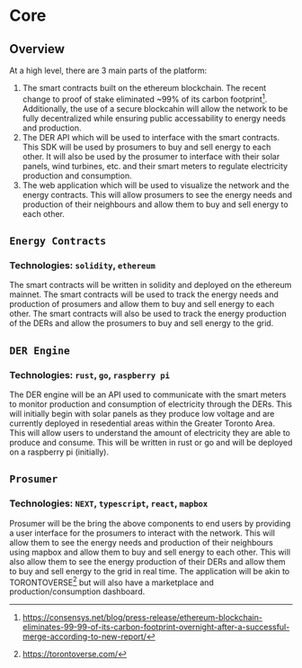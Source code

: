 # Core

## Overview
At a high level, there are 3 main parts of the platform:
1. The smart contracts built on the ethereum blockchain. The recent change to proof of stake eliminated ~99% of its carbon footprint[^1]. Additionally, the use of a secure blockcahin will allow the network to be fully decentralized while ensuring public accessability to energy needs and production.
2. The DER API which will be used to interface with the smart contracts. This SDK will be used by prosumers to buy and sell energy to each other. It will also be used by the prosumer to interface with their solar panels, wind turbines, etc. and their smart meters to regulate electricity production and consumption.
3. The web application which will be used to visualize the network and the energy contracts. This will allow prosumers to see the energy needs and production of their neighbours and allow them to buy and sell energy to each other.

## `Energy Contracts`
### Technologies: `solidity`, `ethereum`
The smart contracts will be written in solidity and deployed on the ethereum mainnet. The smart contracts will be used to track the energy needs and production of prosumers and allow them to buy and sell energy to each other. The smart contracts will also be used to track the energy production of the DERs and allow the prosumers to buy and sell energy to the grid.

## `DER Engine`
### Technologies: `rust`, `go`, `raspberry pi`
The DER engine will be an API used to communicate with the smart meters to monitor production and consumption of electricity through the DERs. This will initially begin with solar panels as they produce low voltage and are currently deployed in resedential areas within the Greater Toronto Area. This will allow users to understand the amount of electricity they are able to produce and consume. This will be written in rust or go and will be deployed on a raspberry pi (initially).

## `Prosumer`
### Technologies: `NEXT`, `typescript`, `react`, `mapbox`
Prosumer will be the bring the above components to end users  by providing a user interface for the prosumers to interact with the network. This will allow them to see the energy needs and production of their neighbours using mapbox and allow them to buy and sell energy to each other. This will also allow them to see the energy production of their DERs and allow them to buy and sell energy to the grid in real time. The application will be akin to TORONTOVERSE[^2] but will also have a marketplace and production/consumption dashboard.


[^1]: https://consensys.net/blog/press-release/ethereum-blockchain-eliminates-99-99-of-its-carbon-footprint-overnight-after-a-successful-merge-according-to-new-report/
[^2]: https://torontoverse.com/